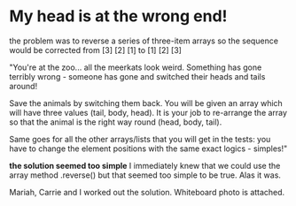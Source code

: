 # My head is at the wrong end!
the problem was to reverse a series of three-item arrays so the sequence would be corrected from [3] [2] [1] to [1] [2] [3]

"You're at the zoo... all the meerkats look weird. Something has gone terribly wrong - someone has gone and switched their heads and tails around!

Save the animals by switching them back. You will be given an array which will have three values (tail, body, head). It is your job to re-arrange the array so that the animal is the right way round (head, body, tail).

Same goes for all the other arrays/lists that you will get in the tests: you have to change the element positions with the same exact logics - simples!"

**the solution seemed too simple** 
I immediately knew that we could use the array method .reverse() but that seemed too simple to be true. Alas it was.

Mariah, Carrie and I worked out the solution. Whiteboard photo is attached.
